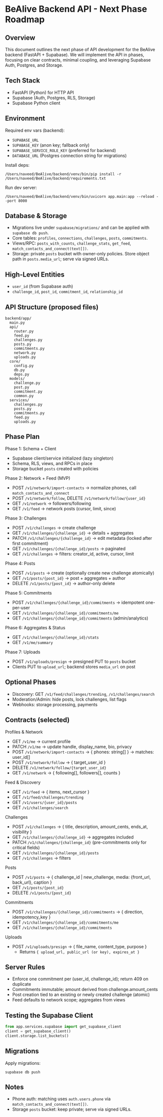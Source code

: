 # BeAlive Backend API - Next Phase Roadmap

## Overview

This document outlines the next phase of API development for the BeAlive backend (FastAPI + Supabase). We will implement the API in phases, focusing on clear contracts, minimal coupling, and leveraging Supabase Auth, Postgres, and Storage.

## Tech Stack

- FastAPI (Python) for HTTP API
- Supabase (Auth, Postgres, RLS, Storage)
- Supabase Python client

## Environment

Required env vars (backend):

- `SUPABASE_URL`
- `SUPABASE_KEY` (anon key; fallback only)
- `SUPABASE_SERVICE_ROLE_KEY` (preferred for backend)
- `DATABASE_URL` (Postgres connection string for migrations)

Install deps:

```
/Users/naveed/BeAlive/backend/venv/bin/pip install -r /Users/naveed/BeAlive/backend/requirements.txt
```

Run dev server:

```
/Users/naveed/BeAlive/backend/venv/bin/uvicorn app.main:app --reload --port 8000
```

## Database & Storage

- Migrations live under `supabase/migrations/` and can be applied with `supabase db push`.
- Core tables: `profiles`, `connections`, `challenges`, `posts`, `commitments`.
- Views/RPC: `posts_with_counts`, `challenge_stats`, `get_feed`, `match_contacts_and_connect(text[])`.
- Storage: private `posts` bucket with owner-only policies. Store object path in `posts.media_url`; serve via signed URLs.

## High-Level Entities

- `user_id` (from Supabase auth)
- `challenge_id`, `post_id`, `commitment_id`, `relationship_id`

## API Structure (proposed files)

```
backend/app/
  main.py
  api/
    router.py
    feed.py
    challenges.py
    posts.py
    commitments.py
    network.py
    uploads.py
  core/
    config.py
    db.py
    deps.py
  models/
    challenge.py
    post.py
    commitment.py
    common.py
  services/
    challenges.py
    posts.py
    commitments.py
    feed.py
    uploads.py
```

## Phase Plan

Phase 1: Schema + Client

- Supabase client/service initialized (lazy singleton)
- Schema, RLS, views, and RPCs in place
- Storage bucket `posts` created with policies

Phase 2: Network + Feed (MVP)

- POST `/v1/network/import-contacts` → normalize phones, call `match_contacts_and_connect`
- POST `/v1/network/follow`, DELETE `/v1/network/follow/{user_id}`
- GET `/v1/network` → followers/following
- GET `/v1/feed` → network posts (cursor, limit, since)

Phase 3: Challenges

- POST `/v1/challenges` → create challenge
- GET `/v1/challenges/{challenge_id}` → details + aggregates
- PATCH `/v1/challenges/{challenge_id}` → edit metadata (locked after first commitment)
- GET `/v1/challenges/{challenge_id}/posts` → paginated
- GET `/v1/challenges` → filters: creator_id, active, cursor, limit

Phase 4: Posts

- POST `/v1/posts` → create (optionally create new challenge atomically)
- GET `/v1/posts/{post_id}` → post + aggregates + author
- DELETE `/v1/posts/{post_id}` → author-only delete

Phase 5: Commitments

- POST `/v1/challenges/{challenge_id}/commitments` → idempotent one-per-user
- GET `/v1/challenges/{challenge_id}/commitments/me`
- GET `/v1/challenges/{challenge_id}/commitments` (admin/analytics)

Phase 6: Aggregates & Status

- GET `/v1/challenges/{challenge_id}/stats`
- GET `/v1/me/summary`

Phase 7: Uploads

- POST `/v1/uploads/presign` → presigned PUT to `posts` bucket
- Clients PUT to `upload_url`; backend stores `media_url` on post

## Optional Phases

- Discovery: GET `/v1/feed/challenges/trending`, `/v1/challenges/search`
- Moderation/Admin: hide posts, lock challenges, list flags
- Webhooks: storage processing, payments

## Contracts (selected)

Profiles & Network

- GET `/v1/me` → current profile
- PATCH `/v1/me` → update handle, display_name, bio, privacy
- POST `/v1/network/import-contacts` → { phones: string[] } → matches: user_id[]
- POST `/v1/network/follow` → { target_user_id }
- DELETE `/v1/network/follow/{target_user_id}`
- GET `/v1/network` → { following[], followers[], counts }

Feed & Discovery

- GET `/v1/feed` → { items, next_cursor }
- GET `/v1/feed/challenges/trending`
- GET `/v1/users/{user_id}/posts`
- GET `/v1/challenges/search`

Challenges

- POST `/v1/challenges` → { title, description, amount_cents, ends_at, visibility }
- GET `/v1/challenges/{challenge_id}` → aggregates included
- PATCH `/v1/challenges/{challenge_id}` (pre-commitments only for critical fields)
- GET `/v1/challenges/{challenge_id}/posts`
- GET `/v1/challenges` → filters

Posts

- POST `/v1/posts` → { challenge_id | new_challenge, media: {front_url, back_url}, caption }
- GET `/v1/posts/{post_id}`
- DELETE `/v1/posts/{post_id}`

Commitments

- POST `/v1/challenges/{challenge_id}/commitments` → { direction, idempotency_key }
- GET `/v1/challenges/{challenge_id}/commitments/me`
- GET `/v1/challenges/{challenge_id}/commitments`

Uploads

- POST `/v1/uploads/presign` → { file_name, content_type, purpose }
  - Returns `{ upload_url, public_url (or key), expires_at }`

## Server Rules

- Enforce one commitment per (user_id, challenge_id); return 409 on duplicate
- Commitments immutable; amount derived from challenge.amount_cents
- Post creation tied to an existing or newly created challenge (atomic)
- Feed defaults to network scope; aggregates from views

## Testing the Supabase Client

```py
from app.services.supabase import get_supabase_client
client = get_supabase_client()
client.storage.list_buckets()
```

## Migrations

Apply migrations:

```
supabase db push
```

## Notes

- Phone auth: matching uses `auth.users.phone` via `match_contacts_and_connect(text[])`.
- Storage `posts` bucket: keep private; serve via signed URLs.
